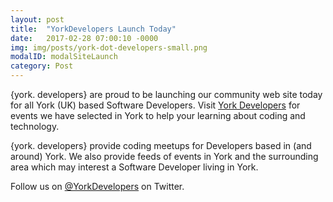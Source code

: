 ```yaml
---
layout: post
title:  "YorkDevelopers Launch Today"
date:   2017-02-28 07:00:10 -0000
img: img/posts/york-dot-developers-small.png
modalID: modalSiteLaunch
category: Post
---
```

{york. developers} are proud to be launching our community web site today for all York (UK) based Software Developers.  Visit [York Developers][york-developers-link] for events we have selected in York to help your learning about coding and technology.  

{york. developers} provide coding meetups for Developers based in (and around) York.  We also provide feeds of events in York and the surrounding area which may interest a Software Developer living in York.

Follow us on [@YorkDevelopers][york-developers-twitter-link] on Twitter.

[york-developers-link]: https://www.YorkDevelopers.org/
[york-developers-twitter-link]: https://twitter.com/YorkDevelopers/